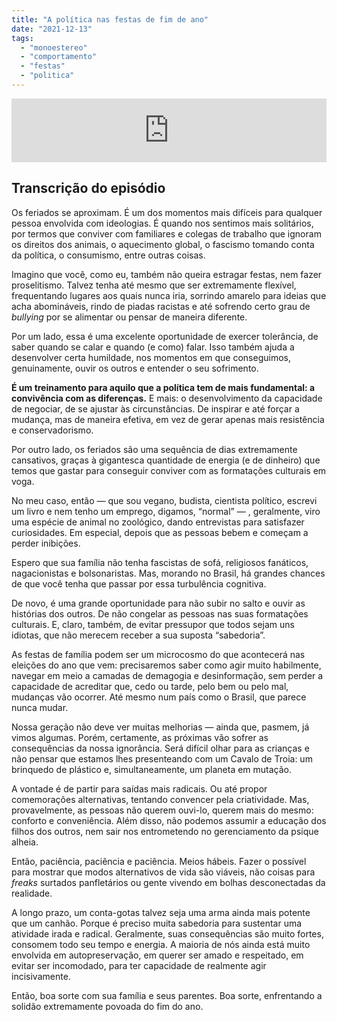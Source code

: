 ```yaml
---
title: "A política nas festas de fim de ano"
date: "2021-12-13"
tags: 
  - "monoestereo"
  - "comportamento"
  - "festas"
  - "politica"
---
```


<iframe src="https://anchor.fm/monoestereo/embed/episodes/A-poltica-nas-festas-de-fim-de-ano-e1blavu" height="102px" width="100%" frameborder="0" scrolling="no"></iframe>

## Transcrição do episódio

Os feriados se aproximam. É um dos momentos mais difíceis para qualquer pessoa envolvida com ideologias. É quando nos sentimos mais solitários, por termos que conviver com familiares e colegas de trabalho que ignoram os direitos dos animais, o aquecimento global, o fascismo tomando conta da política, o consumismo, entre outras coisas.

Imagino que você, como eu, também não queira estragar festas, nem fazer proselitismo. Talvez tenha até mesmo que ser extremamente flexível, frequentando lugares aos quais nunca iria, sorrindo amarelo para ideias que acha abomináveis, rindo de piadas racistas e até sofrendo certo grau de _bullying_ por se alimentar ou pensar de maneira diferente.

Por um lado, essa é uma excelente oportunidade de exercer tolerância, de saber quando se calar e quando (e como) falar. Isso também ajuda a desenvolver certa humildade, nos momentos em que conseguimos, genuinamente, ouvir os outros e entender o seu sofrimento.

**É um treinamento para aquilo que a política tem de mais fundamental: a convivência com as diferenças.** E mais: o desenvolvimento da capacidade de negociar, de se ajustar às circunstâncias. De inspirar e até forçar a mudança, mas de maneira efetiva, em vez de gerar apenas mais resistência e conservadorismo.

Por outro lado, os feriados são uma sequência de dias extremamente cansativos, graças à gigantesca quantidade de energia (e de dinheiro) que temos que gastar para conseguir conviver com as formatações culturais em voga.

No meu caso, então — que sou vegano, budista, cientista político, escrevi um livro e nem tenho um emprego, digamos, “normal” — , geralmente, viro uma espécie de animal no zoológico, dando entrevistas para satisfazer curiosidades. Em especial, depois que as pessoas bebem e começam a perder inibições.

Espero que sua família não tenha fascistas de sofá, religiosos fanáticos, nagacionistas e bolsonaristas. Mas, morando no Brasil, há grandes chances de que você tenha que passar por essa turbulência cognitiva.

De novo, é uma grande oportunidade para não subir no salto e ouvir as histórias dos outros. De não congelar as pessoas nas suas formatações culturais. E, claro, também, de evitar pressupor que todos sejam uns idiotas, que não merecem receber a sua suposta “sabedoria”.

As festas de família podem ser um microcosmo do que acontecerá nas eleições do ano que vem: precisaremos saber como agir muito habilmente, navegar em meio a camadas de demagogia e desinformação, sem perder a capacidade de acreditar que, cedo ou tarde, pelo bem ou pelo mal, mudanças vão ocorrer. Até mesmo num país como o Brasil, que parece nunca mudar.

Nossa geração não deve ver muitas melhorias — ainda que, pasmem, já vimos algumas. Porém, certamente, as próximas vão sofrer as consequências da nossa ignorância. Será difícil olhar para as crianças e não pensar que estamos lhes presenteando com um Cavalo de Troia: um brinquedo de plástico e, simultaneamente, um planeta em mutação.

A vontade é de partir para saídas mais radicais. Ou até propor comemorações alternativas, tentando convencer pela criatividade. Mas, provavelmente, as pessoas não querem ouvi-lo, querem mais do mesmo: conforto e conveniência. Além disso, não podemos assumir a educação dos filhos dos outros, nem sair nos entrometendo no gerenciamento da psique alheia.

Então, paciência, paciência e paciência. Meios hábeis. Fazer o possível para mostrar que modos alternativos de vida são viáveis, não coisas para _freaks_ surtados panfletários ou gente vivendo em bolhas desconectadas da realidade.

A longo prazo, um conta-gotas talvez seja uma arma ainda mais potente que um canhão. Porque é preciso muita sabedoria para sustentar uma atividade irada e radical. Geralmente, suas consequências são muito fortes, consomem todo seu tempo e energia. A maioria de nós ainda está muito envolvida em autopreservação, em querer ser amado e respeitado, em evitar ser incomodado, para ter capacidade de realmente agir incisivamente.

Então, boa sorte com sua família e seus parentes. Boa sorte, enfrentando a solidão extremamente povoada do fim do ano.
